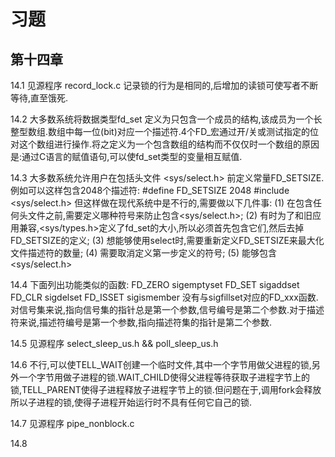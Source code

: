 # 习题

## 第十四章

14.1 见源程序 record_lock.c 记录锁的行为是相同的,后增加的读锁可使写者不断等待,直至饿死.

14.2 大多数系统将数据类型fd_set 定义为只包含一个成员的结构,该成员为一个长整型数组.数组中每一位(bit)对应一个描述符.4个FD_宏通过开/关或测试指定的位对这个数组进行操作.将之定义为一个包含数组的结构而不仅仅时一个数组的原因是:通过C语言的赋值语句,可以使fd_set类型的变量相互赋值.

14.3 大多数系统允许用户在包括头文件 <sys/select.h> 前定义常量FD_SETSIZE.例如可以这样包含2048个描述符:
     #define FD_SETSIZE 2048
     #include <sys/select.h>
但这样做在现代系统中是不行的,需要做以下几件事:
    (1) 在包含任何头文件之前,需要定义哪种符号来防止包含<sys/select.h>;
    (2) 有时为了和旧应用兼容,<sys/types.h>定义了fd_set的大小,所以必须首先包含它们,然后去掉FD_SETSIZE的定义;
    (3) 想能够使用select时,需要重新定义FD_SETSIZE来最大化文件描述符的数量;
    (4) 需要取消定义第一步定义的符号;
    (5) 能够包含<sys/select.h>

14.4 下面列出功能类似的函数:
        FD_ZERO     sigemptyset
        FD_SET      sigaddset
        FD_CLR      sigdelset
        FD_ISSET    sigismember
没有与sigfillset对应的FD_xxx函数.对信号集来说,指向信号集的指针总是第一个参数,信号编号是第二个参数.对于描述符来说,描述符编号是第一个参数,指向描述符集的指针是第二个参数.

14.5 见源程序 select_sleep_us.h && poll_sleep_us.h

14.6 不行,可以使TELL_WAIT创建一个临时文件,其中一个字节用做父进程的锁,另外一个字节用做子进程的锁.WAIT_CHILD使得父进程等待获取子进程字节上的锁,TELL_PARENT使得子进程释放子进程字节上的锁.但问题在于,调用fork会释放所以子进程的锁,使得子进程开始运行时不具有任何它自己的锁.

14.7 见源程序 pipe_nonblock.c

14.8 